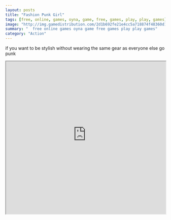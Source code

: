 ```yaml
---
layout: posts
title: "Fashion Punk Girl"
tags: [free, online, games, oyna, game, free, games, play, play, games]
image: "http://img.gamedistribution.com/2d1b692fe21e4cc5a718874f48360d1a.jpg"
summary: "  free online games oyna game free games play play games"
category: "Action"
---
```


if you want to be stylish without wearing the same gear as everyone else go punk

<iframe width="100%" height="480px;" src="http://flash.gamedistribution.com?game=2d1b692fe21e4cc5a718874f48360d1a"></iframe>